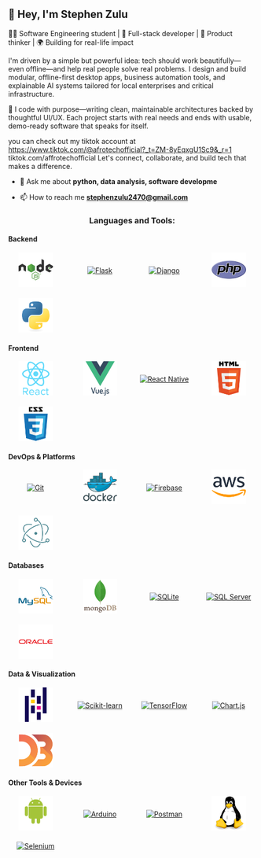## 👋 Hey, I'm Stephen Zulu

🧑‍💻 Software Engineering student | 🔌 Full-stack developer | 🧠 Product thinker | 🌍 Building for real-life impact

I'm driven by a simple but powerful idea: tech should work beautifully—even offline—and help real people solve real problems. I design and build modular, offline-first desktop apps, business automation tools, and explainable AI systems tailored for local enterprises and critical infrastructure.

🚀 I code with purpose—writing clean, maintainable architectures backed by thoughtful UI/UX. Each project starts with real needs and ends with usable, demo-ready software that speaks for itself.

you can check out my tiktok account at https://www.tiktok.com/@afrotechofficial?_t=ZM-8yEqxgU1Sc9&_r=1
tiktok.com/affrotechofficial 
Let's connect, collaborate, and build tech that makes a difference.

- 💬 Ask me about **python, data analysis, software developme**

- 📫 How to reach me **stephenzulu2470@gmail.com**
<h3 align="center">Languages and Tools:</h3>

<!-- 💻 Backend Development -->
<h4>Backend</h4>
<div style="display: grid; grid-template-columns: repeat(auto-fit, minmax(90px, 1fr)); gap: 20px; justify-items: center; align-items: center;">
  <a href="https://nodejs.org"><img src="https://raw.githubusercontent.com/devicons/devicon/master/icons/nodejs/nodejs-original-wordmark.svg" alt="Node.js" width="70" height="70"/></a>
  <a href="https://flask.palletsprojects.com/"><img src="https://www.vectorlogo.zone/logos/pocoo_flask/pocoo_flask-icon.svg" alt="Flask" width="70" height="70"/></a>
  <a href="https://www.djangoproject.com/"><img src="https://cdn.worldvectorlogo.com/logos/django.svg" alt="Django" width="70" height="70"/></a>
  <a href="https://www.php.net"><img src="https://raw.githubusercontent.com/devicons/devicon/master/icons/php/php-original.svg" alt="PHP" width="70" height="70"/></a>
  <a href="https://www.python.org"><img src="https://raw.githubusercontent.com/devicons/devicon/master/icons/python/python-original.svg" alt="Python" width="70" height="70"/></a>
</div>

<!-- 🎨 Frontend Development -->
<h4>Frontend</h4>
<div style="display: grid; grid-template-columns: repeat(auto-fit, minmax(90px, 1fr)); gap: 20px; justify-items: center; align-items: center;">
  <a href="https://reactjs.org/"><img src="https://raw.githubusercontent.com/devicons/devicon/master/icons/react/react-original-wordmark.svg" alt="React" width="70" height="70"/></a>
  <a href="https://vuejs.org/"><img src="https://raw.githubusercontent.com/devicons/devicon/master/icons/vuejs/vuejs-original-wordmark.svg" alt="Vue.js" width="70" height="70"/></a>
  <a href="https://reactnative.dev/"><img src="https://reactnative.dev/img/header_logo.svg" alt="React Native" width="70" height="70"/></a>
  <a href="https://www.w3.org/html/"><img src="https://raw.githubusercontent.com/devicons/devicon/master/icons/html5/html5-original-wordmark.svg" alt="HTML5" width="70" height="70"/></a>
  <a href="https://www.w3schools.com/css/"><img src="https://raw.githubusercontent.com/devicons/devicon/master/icons/css3/css3-original-wordmark.svg" alt="CSS3" width="70" height="70"/></a>
</div>

<!-- 🧰 DevOps & Tools -->
<h4>DevOps & Platforms</h4>
<div style="display: grid; grid-template-columns: repeat(auto-fit, minmax(90px, 1fr)); gap: 20px; justify-items: center; align-items: center;">
  <a href="https://git-scm.com/"><img src="https://www.vectorlogo.zone/logos/git-scm/git-scm-icon.svg" alt="Git" width="70" height="70"/></a>
  <a href="https://www.docker.com/"><img src="https://raw.githubusercontent.com/devicons/devicon/master/icons/docker/docker-original-wordmark.svg" alt="Docker" width="70" height="70"/></a>
  <a href="https://firebase.google.com/"><img src="https://www.vectorlogo.zone/logos/firebase/firebase-icon.svg" alt="Firebase" width="70" height="70"/></a>
  <a href="https://aws.amazon.com"><img src="https://raw.githubusercontent.com/devicons/devicon/master/icons/amazonwebservices/amazonwebservices-original-wordmark.svg" alt="AWS" width="70" height="70"/></a>
  <a href="https://www.electronjs.org"><img src="https://raw.githubusercontent.com/devicons/devicon/master/icons/electron/electron-original.svg" alt="Electron" width="70" height="70"/></a>
</div>

<!-- 🗃 Databases -->
<h4>Databases</h4>
<div style="display: grid; grid-template-columns: repeat(auto-fit, minmax(90px, 1fr)); gap: 20px; justify-items: center; align-items: center;">
  <a href="https://www.mysql.com/"><img src="https://raw.githubusercontent.com/devicons/devicon/master/icons/mysql/mysql-original-wordmark.svg" alt="MySQL" width="70" height="70"/></a>
  <a href="https://www.mongodb.com/"><img src="https://raw.githubusercontent.com/devicons/devicon/master/icons/mongodb/mongodb-original-wordmark.svg" alt="MongoDB" width="70" height="70"/></a>
  <a href="https://www.sqlite.org/"><img src="https://www.vectorlogo.zone/logos/sqlite/sqlite-icon.svg" alt="SQLite" width="70" height="70"/></a>
  <a href="https://www.microsoft.com/en-us/sql-server"><img src="https://www.svgrepo.com/show/303229/microsoft-sql-server-logo.svg" alt="SQL Server" width="70" height="70"/></a>
  <a href="https://www.oracle.com/"><img src="https://raw.githubusercontent.com/devicons/devicon/master/icons/oracle/oracle-original.svg" alt="Oracle" width="70" height="70"/></a>
</div>

<!-- 📊 Data Science & Visualization -->
<h4>Data & Visualization</h4>
<div style="display: grid; grid-template-columns: repeat(auto-fit, minmax(90px, 1fr)); gap: 20px; justify-items: center; align-items: center;">
  <a href="https://pandas.pydata.org/"><img src="https://raw.githubusercontent.com/devicons/devicon/master/icons/pandas/pandas-original.svg" alt="Pandas" width="70" height="70"/></a>
  <a href="https://scikit-learn.org/"><img src="https://upload.wikimedia.org/wikipedia/commons/0/05/Scikit_learn_logo_small.svg" alt="Scikit-learn" width="70" height="70"/></a>
  <a href="https://www.tensorflow.org"><img src="https://www.vectorlogo.zone/logos/tensorflow/tensorflow-icon.svg" alt="TensorFlow" width="70" height="70"/></a>
  <a href="https://chartjs.org/"><img src="https://www.chartjs.org/media/logo-title.svg" alt="Chart.js" width="70" height="70"/></a>
  <a href="https://d3js.org/"><img src="https://raw.githubusercontent.com/devicons/devicon/master/icons/d3js/d3js-original.svg" alt="D3.js" width="70" height="70"/></a>
</div>

<!-- 🛠️ Other Tools & Devices -->
<h4>Other Tools & Devices</h4>
<div style="display: grid; grid-template-columns: repeat(auto-fit, minmax(90px, 1fr)); gap: 20px; justify-items: center; align-items: center;">
  <a href="https://developer.android.com"><img src="https://raw.githubusercontent.com/devicons/devicon/master/icons/android/android-original-wordmark.svg" alt="Android" width="70" height="70"/></a>
  <a href="https://www.arduino.cc/"><img src="https://cdn.worldvectorlogo.com/logos/arduino-1.svg" alt="Arduino" width="70" height="70"/></a>
  <a href="https://postman.com"><img src="https://www.vectorlogo.zone/logos/getpostman/getpostman-icon.svg" alt="Postman" width="70" height="70"/></a>
  <a href="https://www.linux.org/"><img src="https://raw.githubusercontent.com/devicons/devicon/master/icons/linux/linux-original.svg" alt="Linux" width="70" height="70"/></a>
  <a href="https://www.selenium.dev"><img src="https://raw.githubusercontent.com/detain/svg-logos/780f25886640cef088af994181646db2f6b1a3f8/svg/selenium-logo.svg" alt="Selenium" width="70" height="70"/></a>
</div>
